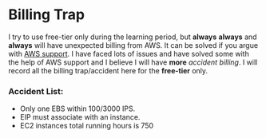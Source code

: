# Billing Trap

I try to use free-tier only during the learning period, but **always** **always** and **always** will have unexpected billing from AWS. It can be solved if you argue with [AWS support](https://console.aws.amazon.com/support/home?region=eu-west-1#). I have faced lots of issues and have solved some with the help of AWS support and I believe I will have **more**  _accident billing_. I will record all the billing trap/accident here for the __free-tier__ only.

### Accident List:
* Only one EBS within 100/3000 IPS.
* EIP must associate with an instance.
* EC2 instances total running hours is 750



